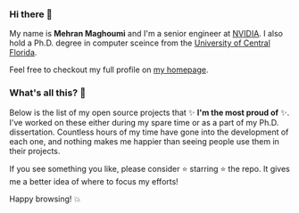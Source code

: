 ### Hi there 👋

My name is **Mehran Maghoumi** and I'm a senior engineer at [NVIDIA](https://www.nvidia.com/en-us/).
I also hold a Ph.D. degree in computer sceince from the [University of Central Florida](https://www.cs.ucf.edu/).

Feel free to checkout my full profile on [my homepage](https://www.maghoumi.com/).

### What's all this? 🤔

Below is the list of my open source projects that ✨ **I'm the most proud of** ✨. I've worked on these either during my spare time
or as a part of my Ph.D. dissertation. Countless hours of my time have gone into the development of each one, and nothing makes
me happier than seeing people use them in their projects.

If you see something you like, please consider :star: starring :star: the repo. It gives me a better idea of where to focus my efforts!

Happy browsing! :boom:
